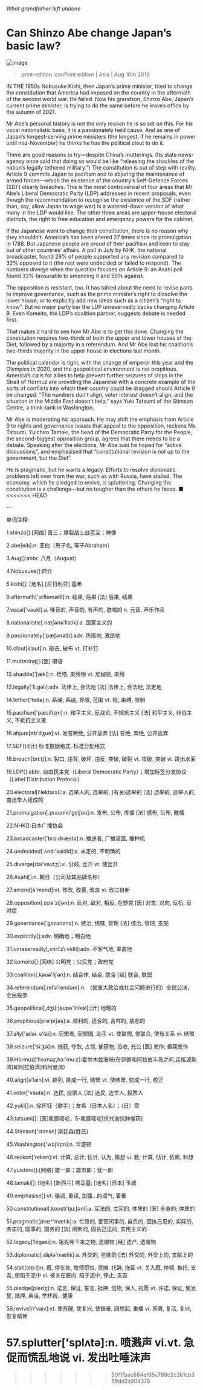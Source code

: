###### What grandfather left undone
# Can Shinzo Abe change Japan’s basic law? 
![image](images/20190810_ASP002.jpg) 
> print-edition iconPrint edition | Asia | Aug 10th 2019 
IN THE 1950s Nobusuke Kishi, then Japan’s prime minister, tried to change the constitution that America had imposed on the country in the aftermath of the second world war. He failed. Now his grandson, Shinzo Abe, Japan’s current prime minister, is trying to do the same before he leaves office by the autumn of 2021. 
Mr Abe’s personal history is not the only reason he is so set on this. For his vocal nationalistic base, it is a passionately held cause. And as one of Japan’s longest-serving prime ministers (the longest, if he remains in power until mid-November) he thinks he has the political clout to do it. 
There are good reasons to try—despite China’s mutterings. (Its state news-agency once said that doing so would be like “releasing the shackles of the nation’s legally tethered military.”) The constitution is out of step with reality. Article 9 commits Japan to pacifism and to abjuring the maintenance of armed forces—which the existence of the country’s Self-Defence Forces (SDF) clearly breaches. This is the most controversial of four areas that Mr Abe’s Liberal Democratic Party (LDP) addressed in recent proposals, even though the recommendation to recognise the existence of the SDF (rather than, say, allow Japan to wage war) is a watered-down version of what many in the LDP would like. The other three areas are upper-house electoral districts, the right to free education and emergency powers for the cabinet. 
If the Japanese want to change their constitution, there is no reason why they shouldn’t. America’s has been altered 27 times since its promulgation in 1788. But Japanese people are proud of their pacifism and keen to stay out of other countries’ affairs. A poll in July by NHK, the national broadcaster, found 29% of people supported any revision compared to 32% opposed to it (the rest were undecided or failed to respond). The numbers diverge when the question focuses on Article 9: an Asahi poll found 33% favourable to amending it and 59% against. 
The opposition is resistant, too. It has talked about the need to revise parts to improve governance, such as the prime minister’s right to dissolve the lower house, or to explicitly add new ideas such as a citizen’s “right to know”. But no major party bar the LDP unreservedly backs changing Article 9. Even Komeito, the LDP’s coalition partner, suggests debate is needed first. 
That makes it hard to see how Mr Abe is to get this done. Changing the constitution requires two-thirds of both the upper and lower houses of the Diet, followed by a majority in a referendum. And Mr Abe lost his coalition’s two-thirds majority in the upper house in elections last month. 
The political calendar is tight, with the change of emperor this year and the Olympics in 2020, and the geopolitical environment is not propitious. America’s calls for allies to help prevent further seizures of ships in the Strait of Hormuz are providing the Japanese with a concrete example of the sorts of conflicts into which their country could be dragged should Article 9 be changed. “The numbers don’t align, voter interest doesn’t align, and the situation in the Middle East doesn’t help,” says Yuki Tatsumi of the Stimson Centre, a think-tank in Washington. 
Mr Abe is moderating his approach. He may shift the emphasis from Article 9 to rights and governance issues that appeal to the opposition, reckons Ms Tatsumi. Yuichiro Tamaki, the head of the Democratic Party for the People, the second-biggest opposition group, agrees that there needs to be a debate. Speaking after the elections, Mr Abe said he hoped for “active discussions”, and emphasised that “constitutional revision is not up to the government, but the Diet”. 
He is pragmatic, but he wants a legacy. Efforts to resolve diplomatic problems left over from the war, such as with Russia, have stalled. The economy, which he pledged to revive, is spluttering. Changing the constitution is a challenge—but no tougher than the others he faces. ■ 
<<<<<<< HEAD
-- 
 单词注释:
1.shinzo[]:[网络] 晋三；爆裂战士战蓝宝；神像 
2.abe[eib]:n. 亚伯（男子名, 等于Abraham） 
3.Aug[]:abbr. 八月（August） 
4.Nobusuke[]:伸介 
5.kishi[]: [地名] [尼日利亚] 基希 
6.aftermath['ɑ:ftәmæθ]:n. 结果, 后果 [法] 后果, 结果 
7.vocal['vәukl]:a. 嗓音的, 声音的, 有声的, 歌唱的 n. 元音, 声乐作品 
8.nationalistic[.næʃәnә'listik]:a. 国家主义的 
9.passionately['pæʃənətlɪ]:adv. 热情地, 激昂地 
10.clout[klaut]:n. 敲击, 破布 vt. 打补钉 
11.muttering[]:[医] 嗫语 
12.shackle['ʃækl]:n. 桎梏, 束缚物 vt. 加枷锁, 束缚 
13.legally['li:gәli]:adv. 法律上, 合法地 [法] 法律上, 合法地, 法定地 
14.tether['teðә]:n. 系绳, 系链, 界限, 范围 vt. 栓, 束缚, 限制 
15.pacifism['pæsifizm]:n. 和平主义, 反战论, 不抵抗主义 [法] 和平主义, 非战主义, 不抵抗主义者 
16.abjure[әb'dʒuә]:vt. 发誓断绝, 公开放弃 [法] 誓绝, 弃绝, 公开放弃 
17.SDF[]:[计] 标准数据格式, 标准分配格式 
18.breach[bri:tʃ]:n. 裂口, 违背, 破坏, 违反, 突破, 破裂 vt. 攻破, 突破 vi. 跳出水面 
19.LDP[]:abbr. 自由民主党（Liberal Democratic Party）；增加标签分发协议（Label Distribution Protocol） 
20.electoral[i'lektәrәl]:a. 选举人的, 选举的, (有关)选举的 [法] 选举的, 选举人的, 由选举人组成的 
21.promulgation[.prәumʌl'geiʃәn]:n. 发布, 公布, 传播 [法] 颁布, 公布, 散播 
22.NHK[]:日本广播协会 
23.broadcaster['brɒ:dkæstә]:n. 播送者, 广播装置, 播种机 
24.undecided[.ʌndi'saidid]:a. 未定的, 不明确的 
25.diverge[dai'vә:dʒ]:vi. 分歧, 岔开 vt. 使岔开 
26.Asahi[]:n. 朝日（公司及其品牌名称） 
27.amend[ә'mend]:vt. 修改, 改善, 改良 vi. 改过自新 
28.opposition[.ɒpә'ziʃәn]:n. 反对, 敌对, 相反, 在野党 [医] 对生, 对向, 反抗, 反对症 
29.governance['gʌvәnәns]:n. 统治, 统辖, 管理 [法] 统治, 管理, 支配 
30.explicitly[]:adv. 明确地；明白地 
31.unreservedly[,ʌnri'z\\:vidli]:adv. 不客气地, 率直地 
32.komeito[]:[网络] 公明党；公民党；政府党 
33.coalition[.kәuә'liʃәn]:n. 结合体, 结合, 联合 [经] 联合, 联盟 
34.referendum[.refә'rendәm]:n. （就重大政治或社会问题进行的）全民公决，全民投票 
35.geopolitical[,dʒi(:)әupә'litikәl]:[计] 地理的 
36.propitious[prә'piʃәs]:a. 顺利的, 适合的, 吉祥的, 慈悲的 
37.ally['ælai. ә'lai]:n. 同盟者, 同盟国, 助手 vt. 使联盟, 使联合, 使有关系 vi. 结盟 
38.seizure['si:ʒә]:n. 捕获, 夺取, 占领, 捕获物, 没收, 充公 [医] 发作; 癫痫发作 
39.Hormuz['hɔ:mәz,hɔ:'mu:z]:霍尔木兹海峡(在伊朗和阿拉伯半岛之间,连接波斯湾[即阿拉伯湾]和阿曼湾) 
40.align[ә'lain]:vi. 排列, 排成一行, 结盟 vt. 使结盟, 使成一行, 校正 
41.voter['vәutә]:n. 选民, 投票人 [法] 选民, 选举人, 投票人 
42.yuki[]:n. 徐怀钰（歌手）；友希（日本人名）；（日）雪 
43.tatsumi[]: [医]氟脲嘧啶，5-氟脲嘧啶[抗代谢抗肿瘤药] 
44.Stimson['stimsn]:斯廷森(姓氏) 
45.Washington['wɒʃiŋtn]:n. 华盛顿 
46.reckon['rekәn]:vt. 计算, 总计, 估计, 认为, 猜想 vi. 数, 计算, 估计, 依赖, 料想 
47.yuichiro[]:[网络] 雄一郎；雄市郎；犹一郎 
48.tamaki[]: [地名] [新西兰] 塔马基; [地名] [日本] 玉城 
49.emphasise[]:vt. 强调, 重读, 加强...的语气, 着重 
50.constitutional[.kɒnsti'tju:ʃәnl]:a. 宪法的, 立宪的, 体质的 [医] 全身的; 体质的 
51.pragmatic[præ^'mætik]:a. 忙碌的, 爱管闲事的, 自负的, 固执己见的, 实际的, 务实的, 国事的, 国务的 [法] 闲断的, 固执己见的, 实用主义的 
52.legacy['legәsi]:n. 祖先传下来之物, 遗赠物 [经] 遗产, 遗赠物 
53.diplomatic[.diplә'mætik]:a. 外交的, 老练的 [法] 外交的, 外交上的, 文献上的 
54.stall[stɒ:l]:n. 厩, 停车处, 牧师职位, 货摊, 托辞, 拖延 vt. 关入厩, 停顿, 推托, 支吾, 使陷于泥中 vi. 被关在厩内, 陷于泥中, 停止, 支吾 
55.pledge[pledʒ]:n. 诺言, 保证, 誓言, 抵押, 信物, 保人, 祝愿 vt. 许诺, 保证, 使发誓, 抵押, 典当, 举杯祝...健康 
56.revive[ri'vaiv]:vt. 使苏醒, 使复兴, 使振奋, 回想起, 重播 vi. 苏醒, 复活, 复兴, 恢复精神 
57.splutter['splʌtә]:n. 喷溅声 vi.vt. 急促而慌乱地说 vi. 发出吐唾沫声 
=======
>>>>>>> 50f1fbac684ef65c788c2c3b1cb359dd2a904378
